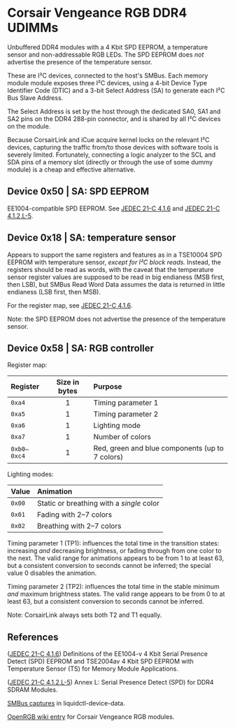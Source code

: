 # Corsair Vengeance RGB DDR4 UDIMMs

Unbuffered DDR4 modules with a 4 Kbit SPD EEPROM, a temperature sensor and
non-addressable RGB LEDs.  The SPD EEPROM does *not* advertise the presence of
the temperature sensor.

These are I²C devices, connected to the host's SMBus.  Each memory module
module exposes three I²C devices, using a 4-bit Device Type Identifier Code
(DTIC) and a 3-bit Select Address (SA) to generate each I²C Bus Slave Address.

The Select Address is set by the host through the dedicated SA0, SA1 and SA2
pins on the DDR4 288-pin connector, and is shared by all I²C devices on the
module.

Because CorsairLink and iCue acquire kernel locks on the relevant I²C devices,
capturing the traffic from/to those devices with software tools is severely
limited.  Fortunately, connecting a logic analyzer to the SCL and SDA pins of a
memory slot (directly or through the use of some dummy module) is a cheap and
effective alternative.

## Device 0x50 | SA: SPD EEPROM

EE1004-compatible SPD EEPROM.  See [JEDEC 21-C 4.1.6] and
[JEDEC 21-C 4.1.2.L-5].

## Device 0x18 | SA: temperature sensor

Appears to support the same registers and features as in a TSE10004 SPD EEPROM
with temperature sensor, *except for I²C block reads.*  Instead, the registers
should be read as words, with the caveat that the temperature sensor register
values are supposed to be read in big endianess (MSB first, then LSB), but
SMBus Read Word Data assumes the data is returned in little endianess (LSB
first, then MSB).

For the register map, see [JEDEC 21-C 4.1.6].

Note: the SPD EEPROM does not advertise the presence of the temperature sensor.

## Device 0x58 | SA: RGB controller

Register map:

| Register | Size in bytes | Purpose |
| :-- | :-: | :-- |
| `0xa4` | 1 | Timing parameter 1 |
| `0xa5` | 1 | Timing parameter 2 |
| `0xa6` | 1 | Lighting mode |
| `0xa7` | 1 | Number of colors |
| `0xb0–0xc4` | 1 | Red, green and blue components (up to 7 colors) |

Lighting modes:

| Value | Animation |
| :-- | :-- |
| `0x00` | Static or breathing with a *single* color |
| `0x01` | Fading with 2–7 colors |
| `0x02` | Breathing with 2–7 colors |

Timing parameter 1 (TP1): influences the total time in the transition states:
increasing *and* decreasing brightness, or fading through from one color to the
next.  The valid range for animations appears to be from 1 to at least 63, but
a consistent conversion to seconds cannot be inferred; the special value 0
disables the animation.

Timing parameter 2 (TP2): influences the total time in the stable minimum *and*
maximum brightness states.  The valid range appears to be from 0 to at least
63, but a consistent conversion to seconds cannot be inferred.

Note: CorsairLink always sets both T2 and T1 equally.

## References

([JEDEC 21-C 4.1.6]) Definitions of the EE1004-v 4 Kbit Serial Presence Detect
(SPD) EEPROM and TSE2004av 4 Kbit SPD EEPROM with Temperature Sensor (TS) for
Memory Module Applications.

[JEDEC 21-C 4.1.6]: https://www.jedec.org/standards-documents/docs/spd416

([JEDEC 21-C 4.1.2.L-5]) Annex L: Serial Presence Detect (SPD) for DDR4 SDRAM
Modules.

[JEDEC 21-C 4.1.2.L-5]: https://www.jedec.org/standards-documents/docs/spd412l-5

[SMBus captures] in liquidctl-device-data.

[SMBus captures]: https://github.com/jonasmalacofilho/liquidctl-device-data/tree/master/Corsair%20Vengeance%20RGB

[OpenRGB wiki entry] for Corsair Vengeance RGB modules.

[OpenRGB wiki entry]: https://gitlab.com/CalcProgrammer1/OpenRGB/-/wikis/Corsair-Vengeance-RGB
